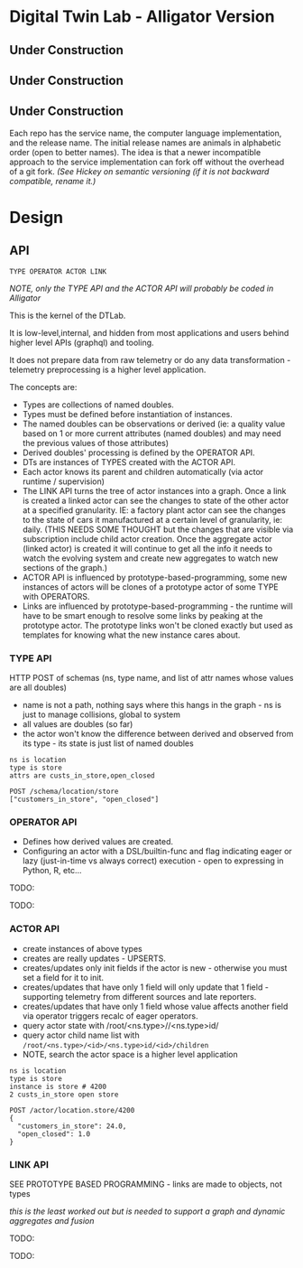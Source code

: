 # Digital Twin Lab - Alligator Version


## Under Construction

## Under Construction

## Under Construction

Each repo has the service name, the computer language implementation, and the release name.  The initial
release names are animals in alphabetic order (open to better names).  The idea is that a
newer incompatible approach to the service implementation can fork off without the overhead of a git fork.
*(See Hickey on semantic versioning (if it is not backward compatible, rename it.)*

# Design

## API

```
TYPE OPERATOR ACTOR LINK
```
*NOTE, only the TYPE API and the ACTOR API will probably be coded in Alligator*

This is the kernel of the DTLab.

It is low-level,internal, and hidden from most applications and users behind higher level APIs (graphql) and tooling.

It does not prepare data from raw telemetry or do any data transformation - telemetry preprocessing is a higher level application.

The concepts are: 

  * Types are collections of named doubles.  
  * Types must be defined before instantiation of instances.
  * The named doubles can be observations or derived (ie: a quality value based on 1 or more current attributes (named doubles) and may need the previous values of those attributes)
  * Derived doubles' processing is defined by the OPERATOR API.
  * DTs are instances of TYPES created with the ACTOR API.
  * Each actor knows its parent and children automatically (via actor runtime / supervision)
  * The LINK API turns the tree of actor instances into a graph.  Once a link is created a linked actor can see the changes to state of the other actor at a specified granularity.  IE: a factory plant actor can see the changes to the state of cars it manufactured at a certain level of granularity, ie: daily. (THIS NEEDS SOME THOUGHT but the changes that are visible via subscription include child actor creation.  Once the aggregate actor (linked actor) is created it will continue to get all the info it needs to watch the evolving system and create new aggregates to watch new sections of the graph.)  
  * ACTOR API is influenced by prototype-based-programming, some new instances of actors will be clones of a prototype actor of some TYPE with OPERATORS.
  * Links are influenced by prototype-based-programming - the runtime will have to be smart enough to resolve some links by peaking at the prototype actor.  The prototype links won't be cloned exactly but used as templates for knowing what the new instance cares about.

### TYPE API

HTTP POST of schemas (ns, type name, and list of attr names whose values are all doubles)
  
  * name is not a path, nothing says where this hangs in the graph - ns is just to manage collisions, global to system
  * all values are doubles (so far)
  * the actor won't know the difference between derived and observed from its type - its state is just list of named doubles

```
ns is location
type is store
attrs are custs_in_store,open_closed

POST /schema/location/store
["customers_in_store", "open_closed"]

```

### OPERATOR API
  
  * Defines how derived values are created.
  * Configuring an actor with a DSL/builtin-func and flag indicating eager or lazy (just-in-time vs always correct) execution - open to expressing in Python, R, etc...

  TODO:

  TODO:

### ACTOR API

  * create instances of above types
  * creates are really updates - UPSERTS.
  * creates/updates only init fields if the actor is new - otherwise you must set a field for it to init.
  * creates/updates that have only 1 field will only update that 1 field - supporting telemetry from different sources and late reporters.
  * creates/updates that have only 1 field whose value affects another field via operator triggers recalc of eager operators.
  * query actor state with /root/<ns.type>/<id>/<ns.type>id/<id>
  * query actor child name list with `/root/<ns.type>/<id>/<ns.type>id/<id>/children`
  * NOTE, search the actor space is a higher level application

```
ns is location
type is store
instance is store # 4200
2 custs_in_store open store

POST /actor/location.store/4200
{
  "customers_in_store": 24.0,
  "open_closed": 1.0
}

```

### LINK API

SEE PROTOTYPE BASED PROGRAMMING - links are made to objects, not types

*this is the least worked out but is needed to support a graph and dynamic aggregates and fusion*

TODO:

TODO:

